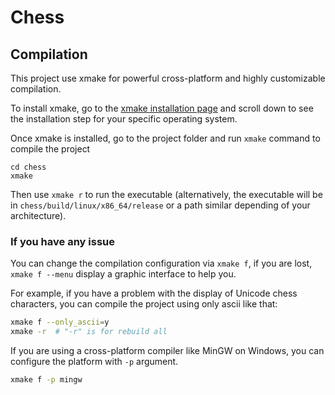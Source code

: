 # Chess

## Compilation

This project use xmake for powerful cross-platform and highly customizable compilation.

To install xmake, go to the [xmake installation page](https://xmake.io/#/guide/installation) and scroll down to see the installation step for your specific operating system.


Once xmake is installed, go to the project folder and run `xmake` command to compile the project
```
cd chess
xmake
```

Then use `xmake r` to run the executable (alternatively, the executable will be in `chess/build/linux/x86_64/release` or a path similar depending of your architecture).

### If you have any issue
You can change the compilation configuration via `xmake f`, if you are lost, `xmake f --menu` display a graphic interface to help you.

For example, if you have a problem with the display of Unicode chess characters, you can compile the project using only ascii like that:
```sh
xmake f --only_ascii=y
xmake -r  # "-r" is for rebuild all
```

If you are using a cross-platform compiler like MinGW on Windows, you can configure the platform with `-p` argument.
```sh
xmake f -p mingw
```
